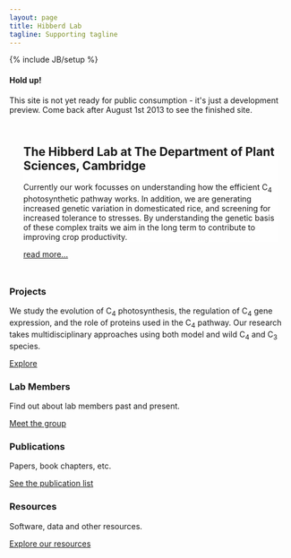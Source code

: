 ```yaml
---
layout: page 
title: Hibberd Lab
tagline: Supporting tagline
---
```

{% include JB/setup %}

<div class="alert">
  <!-- <button type="button" class="close" data-dismiss="alert">&times;</button> -->
  <h4>Hold up!</h4>
  This site is not yet ready for public consumption - it's just a development preview. Come back after August 1st 2013 to see the finished site.
</div>

<div class="hero-unit hidden-phone" style="background-image: url({{%ASSET_PATH%}}../hero_back.jpg); padding:25px 25px 25px 25px;">
<div class="well" style="background-color: rgba(255, 255, 255, 0.7); border: 0;">
<h2>The Hibberd Lab at The Department of Plant Sciences, Cambridge</h2>

<p>Currently our work focusses on understanding how the efficient C<sub>4</sub> photosynthetic pathway works.  In addition, we are generating increased genetic variation in domesticated rice, and screening for increased tolerance to stresses.  By understanding the genetic basis of these complex traits we aim in the long term to contribute to improving crop productivity.</p>
</div>
<a class="btn btn-large btn-primary btn-block visible-phone" href="about.html"><span class="btn-label">read more...</span></a>

</div>

<div class="row main-features">
  <div class="span3">
    <div class="well">
      <h3>Projects</h3>
      <p>We study the evolution of C<sub>4</sub> photosynthesis, the regulation of C<sub>4</sub> gene expression, and the role of proteins used in the C<sub>4</sub> pathway.  Our research takes multidisciplinary approaches using both model and wild C<sub>4</sub> and C<sub>3</sub> species.</p>
      <a class="btn btn-primary" href="projects.html">Explore</a> 
    </div>
  </div>
  <div class="span3">
    <div class="well">
      <h3>Lab Members</h3>
      <p>Find out about lab members past and present.</p>
      <a class="btn btn-primary" href="members.html">Meet the group</a> 
    </div>
  </div>
  <div class="span3">
    <div class="well">
      <h3>Publications</h3>
      <p>Papers, book chapters, etc.</p>
      <a class="btn btn-info" href="publications.html">See the publication list</a> 
    </div>
  </div>
  <div class="span3">
    <div class="well">
      <h3>Resources</h3>
      <p>Software, data and other resources.</p>
      <a class="btn btn-success" href="resources.html">Explore our resources</a> 
    </div>
  </div>
</div>  
